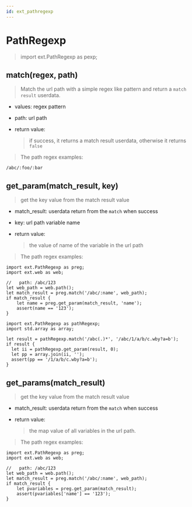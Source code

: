 ```yaml
---
id: ext_pathregexp
---
```

# PathRegexp
> import ext.PathRegexp as pexp;


## match(regex, path)
> Match the url path with a simple regex like pattern and return a `match result` userdata.

- values: regex pattern
- path: url path

- return value:
  > if success, it returns a match result userdata, otherwise it returns `false`

> The path regex examples:
```
/abc/:foo/:bar

```

## get\_param(match_result, key)
> get the key value from the match result value

- match_result: userdata return from the `match` when success
- key: url path variable name

- return value:
  > the value of name of the variable in the url path

> The path regex examples:
```
import ext.PathRegexp as preg;
import ext.web as web;

//   path: /abc/123
let web_path = web.path();
let match_result = preg.match('/abc/:name', web_path);
if match_result {
    let name = preg.get_param(match_result, 'name');
    assert(name == '123');
}

```

```
import ext.PathRegexp as pathRegexp;
import std.array as array;

let result = pathRegexp.match('/abc(.)*', '/abc/1/a/b/c.wby?a=b');
if result {
  let ii = pathRegexp.get_param(result, 0);
  let pp = array.join(ii, '');
  assert(pp == '/1/a/b/c.wby?a=b');
}
```

## get\_params(match_result)
> get the key value from the match result value

- match_result: userdata return from the `match` when success

- return value:
  > the map value of all variables in the url path.

> The path regex examples:
```
import ext.PathRegexp as preg;
import ext.web as web;

//   path: /abc/123
let web_path = web.path();
let match_result = preg.match('/abc/:name', web_path);
if match_result {
    let pvariables = preg.get_param(match_result);
    assert(pvariables['name'] == '123');
}

```



